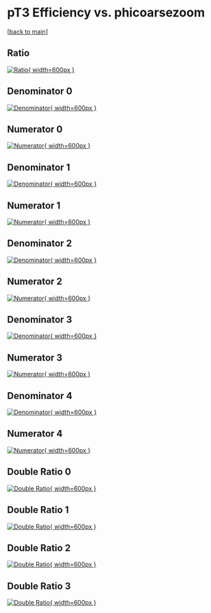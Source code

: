 # pT3 Efficiency vs. phicoarsezoom

[[back to main](./)]



## Ratio

[![Ratio](../mtv/var/pT3_base_321_0_eff_phicoarsezoom.png){ width=600px }](../mtv/var/pT3_base_321_0_eff_phicoarsezoom.pdf)

## Denominator 0

[![Denominator](../mtv/den/pT3_base_321_0_eff_phicoarsezoom_den0.png){ width=600px }](../mtv/den/pT3_base_321_0_eff_phicoarsezoom_den0.pdf)

## Numerator 0

[![Numerator](../mtv/num/pT3_base_321_0_eff_phicoarsezoom_num0.png){ width=600px }](../mtv/num/pT3_base_321_0_eff_phicoarsezoom_num0.pdf)

## Denominator 1

[![Denominator](../mtv/den/pT3_base_321_0_eff_phicoarsezoom_den1.png){ width=600px }](../mtv/den/pT3_base_321_0_eff_phicoarsezoom_den1.pdf)

## Numerator 1

[![Numerator](../mtv/num/pT3_base_321_0_eff_phicoarsezoom_num1.png){ width=600px }](../mtv/num/pT3_base_321_0_eff_phicoarsezoom_num1.pdf)

## Denominator 2

[![Denominator](../mtv/den/pT3_base_321_0_eff_phicoarsezoom_den2.png){ width=600px }](../mtv/den/pT3_base_321_0_eff_phicoarsezoom_den2.pdf)

## Numerator 2

[![Numerator](../mtv/num/pT3_base_321_0_eff_phicoarsezoom_num2.png){ width=600px }](../mtv/num/pT3_base_321_0_eff_phicoarsezoom_num2.pdf)

## Denominator 3

[![Denominator](../mtv/den/pT3_base_321_0_eff_phicoarsezoom_den3.png){ width=600px }](../mtv/den/pT3_base_321_0_eff_phicoarsezoom_den3.pdf)

## Numerator 3

[![Numerator](../mtv/num/pT3_base_321_0_eff_phicoarsezoom_num3.png){ width=600px }](../mtv/num/pT3_base_321_0_eff_phicoarsezoom_num3.pdf)

## Denominator 4

[![Denominator](../mtv/den/pT3_base_321_0_eff_phicoarsezoom_den4.png){ width=600px }](../mtv/den/pT3_base_321_0_eff_phicoarsezoom_den4.pdf)

## Numerator 4

[![Numerator](../mtv/num/pT3_base_321_0_eff_phicoarsezoom_num4.png){ width=600px }](../mtv/num/pT3_base_321_0_eff_phicoarsezoom_num4.pdf)

## Double Ratio 0

[![Double Ratio](../mtv/ratio/pT3_base_321_0_eff_phicoarsezoom_ratio0.png){ width=600px }](../mtv/ratio/pT3_base_321_0_eff_phicoarsezoom_ratio0.pdf)

## Double Ratio 1

[![Double Ratio](../mtv/ratio/pT3_base_321_0_eff_phicoarsezoom_ratio1.png){ width=600px }](../mtv/ratio/pT3_base_321_0_eff_phicoarsezoom_ratio1.pdf)

## Double Ratio 2

[![Double Ratio](../mtv/ratio/pT3_base_321_0_eff_phicoarsezoom_ratio2.png){ width=600px }](../mtv/ratio/pT3_base_321_0_eff_phicoarsezoom_ratio2.pdf)

## Double Ratio 3

[![Double Ratio](../mtv/ratio/pT3_base_321_0_eff_phicoarsezoom_ratio3.png){ width=600px }](../mtv/ratio/pT3_base_321_0_eff_phicoarsezoom_ratio3.pdf)

